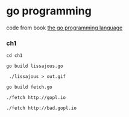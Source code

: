 # go programming 

code from book
[the go programming language](https://golang.org)

### ch1
```
cd ch1
```

```
go build lissajous.go
```

```
 ./lissajous > out.gif
```

```
go build fetch.go
```
```
./fetch http://gopl.io
```

```
./fetch http://bad.gopl.io
```
